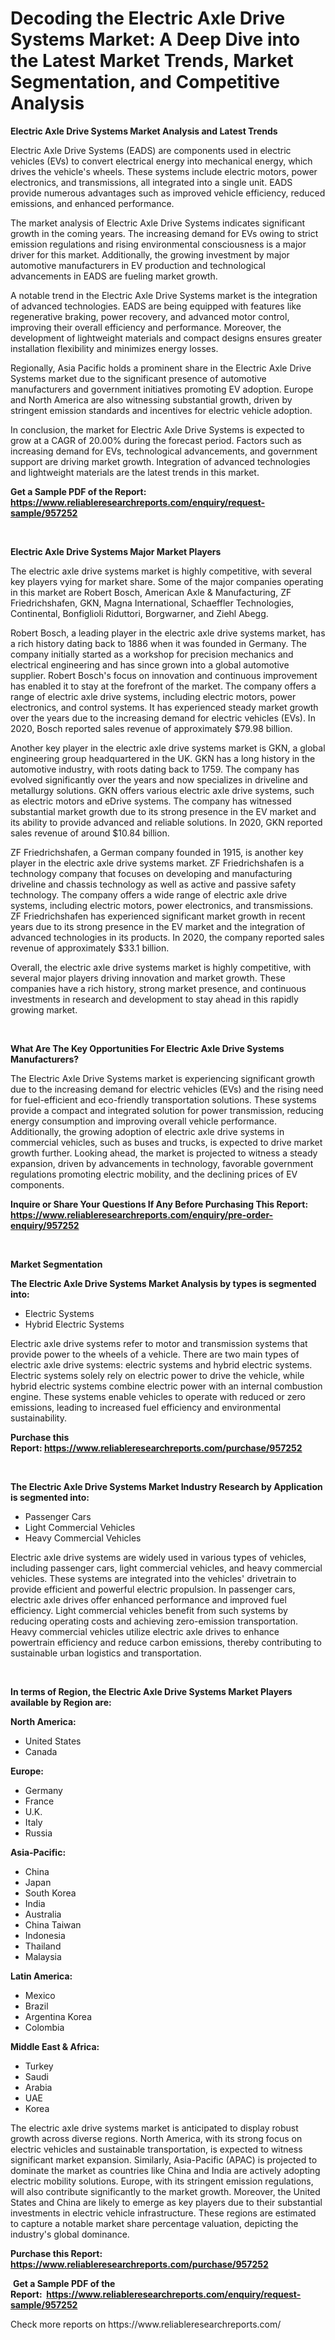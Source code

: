 <p><h1>Decoding the Electric Axle Drive Systems Market: A Deep Dive into the Latest Market Trends, Market Segmentation, and Competitive Analysis</h1></p><p><strong>Electric Axle Drive Systems Market Analysis and Latest Trends</strong></p>
<p><p>Electric Axle Drive Systems (EADS) are components used in electric vehicles (EVs) to convert electrical energy into mechanical energy, which drives the vehicle's wheels. These systems include electric motors, power electronics, and transmissions, all integrated into a single unit. EADS provide numerous advantages such as improved vehicle efficiency, reduced emissions, and enhanced performance.</p><p>The market analysis of Electric Axle Drive Systems indicates significant growth in the coming years. The increasing demand for EVs owing to strict emission regulations and rising environmental consciousness is a major driver for this market. Additionally, the growing investment by major automotive manufacturers in EV production and technological advancements in EADS are fueling market growth.</p><p>A notable trend in the Electric Axle Drive Systems market is the integration of advanced technologies. EADS are being equipped with features like regenerative braking, power recovery, and advanced motor control, improving their overall efficiency and performance. Moreover, the development of lightweight materials and compact designs ensures greater installation flexibility and minimizes energy losses.</p><p>Regionally, Asia Pacific holds a prominent share in the Electric Axle Drive Systems market due to the significant presence of automotive manufacturers and government initiatives promoting EV adoption. Europe and North America are also witnessing substantial growth, driven by stringent emission standards and incentives for electric vehicle adoption.</p><p>In conclusion, the market for Electric Axle Drive Systems is expected to grow at a CAGR of 20.00% during the forecast period. Factors such as increasing demand for EVs, technological advancements, and government support are driving market growth. Integration of advanced technologies and lightweight materials are the latest trends in this market.</p></p>
<p><strong>Get a Sample PDF of the Report:&nbsp; <a href="https://www.reliableresearchreports.com/enquiry/request-sample/957252">https://www.reliableresearchreports.com/enquiry/request-sample/957252</a></strong></p>
<p>&nbsp;</p>
<p><strong>Electric Axle Drive Systems Major Market Players</strong></p>
<p><p>The electric axle drive systems market is highly competitive, with several key players vying for market share. Some of the major companies operating in this market are Robert Bosch, American Axle & Manufacturing, ZF Friedrichshafen, GKN, Magna International, Schaeffler Technologies, Continental, Bonfiglioli Riduttori, Borgwarner, and Ziehl Abegg.</p><p>Robert Bosch, a leading player in the electric axle drive systems market, has a rich history dating back to 1886 when it was founded in Germany. The company initially started as a workshop for precision mechanics and electrical engineering and has since grown into a global automotive supplier. Robert Bosch's focus on innovation and continuous improvement has enabled it to stay at the forefront of the market. The company offers a range of electric axle drive systems, including electric motors, power electronics, and control systems. It has experienced steady market growth over the years due to the increasing demand for electric vehicles (EVs). In 2020, Bosch reported sales revenue of approximately $79.98 billion.</p><p>Another key player in the electric axle drive systems market is GKN, a global engineering group headquartered in the UK. GKN has a long history in the automotive industry, with roots dating back to 1759. The company has evolved significantly over the years and now specializes in driveline and metallurgy solutions. GKN offers various electric axle drive systems, such as electric motors and eDrive systems. The company has witnessed substantial market growth due to its strong presence in the EV market and its ability to provide advanced and reliable solutions. In 2020, GKN reported sales revenue of around $10.84 billion.</p><p>ZF Friedrichshafen, a German company founded in 1915, is another key player in the electric axle drive systems market. ZF Friedrichshafen is a technology company that focuses on developing and manufacturing driveline and chassis technology as well as active and passive safety technology. The company offers a wide range of electric axle drive systems, including electric motors, power electronics, and transmissions. ZF Friedrichshafen has experienced significant market growth in recent years due to its strong presence in the EV market and the integration of advanced technologies in its products. In 2020, the company reported sales revenue of approximately $33.1 billion.</p><p>Overall, the electric axle drive systems market is highly competitive, with several major players driving innovation and market growth. These companies have a rich history, strong market presence, and continuous investments in research and development to stay ahead in this rapidly growing market.</p></p>
<p>&nbsp;</p>
<p><strong>What Are The Key Opportunities For Electric Axle Drive Systems Manufacturers?</strong></p>
<p><p>The Electric Axle Drive Systems market is experiencing significant growth due to the increasing demand for electric vehicles (EVs) and the rising need for fuel-efficient and eco-friendly transportation solutions. These systems provide a compact and integrated solution for power transmission, reducing energy consumption and improving overall vehicle performance. Additionally, the growing adoption of electric axle drive systems in commercial vehicles, such as buses and trucks, is expected to drive market growth further. Looking ahead, the market is projected to witness a steady expansion, driven by advancements in technology, favorable government regulations promoting electric mobility, and the declining prices of EV components.</p></p>
<p><strong>Inquire or Share Your Questions If Any Before Purchasing This Report: <a href="https://www.reliableresearchreports.com/enquiry/pre-order-enquiry/957252">https://www.reliableresearchreports.com/enquiry/pre-order-enquiry/957252</a></strong></p>
<p>&nbsp;</p>
<p><strong>Market Segmentation</strong></p>
<p><strong>The Electric Axle Drive Systems Market Analysis by types is segmented into:</strong></p>
<p><ul><li>Electric Systems</li><li>Hybrid Electric Systems</li></ul></p>
<p><p>Electric axle drive systems refer to motor and transmission systems that provide power to the wheels of a vehicle. There are two main types of electric axle drive systems: electric systems and hybrid electric systems. Electric systems solely rely on electric power to drive the vehicle, while hybrid electric systems combine electric power with an internal combustion engine. These systems enable vehicles to operate with reduced or zero emissions, leading to increased fuel efficiency and environmental sustainability.</p></p>
<p><strong>Purchase this Report:&nbsp;<a href="https://www.reliableresearchreports.com/purchase/957252">https://www.reliableresearchreports.com/purchase/957252</a></strong></p>
<p>&nbsp;</p>
<p><strong>The Electric Axle Drive Systems Market Industry Research by Application is segmented into:</strong></p>
<p><ul><li>Passenger Cars</li><li>Light Commercial Vehicles</li><li>Heavy Commercial Vehicles</li></ul></p>
<p><p>Electric axle drive systems are widely used in various types of vehicles, including passenger cars, light commercial vehicles, and heavy commercial vehicles. These systems are integrated into the vehicles' drivetrain to provide efficient and powerful electric propulsion. In passenger cars, electric axle drives offer enhanced performance and improved fuel efficiency. Light commercial vehicles benefit from such systems by reducing operating costs and achieving zero-emission transportation. Heavy commercial vehicles utilize electric axle drives to enhance powertrain efficiency and reduce carbon emissions, thereby contributing to sustainable urban logistics and transportation.</p></p>
<p>&nbsp;</p>
<p><strong>In terms of Region, the Electric Axle Drive Systems Market Players available by Region are:</strong></p>
<p>
    <p> <strong> North America: </strong>
        <ul>
            <li>United States</li>
            <li>Canada</li>
        </ul>
        </p> 
    <p> <strong> Europe: </strong>
        <ul>
            <li>Germany</li>
            <li>France</li>
            <li>U.K.</li>
            <li>Italy</li>
            <li>Russia</li>
        </ul>
        </p> 
    <p> <strong> Asia-Pacific: </strong>
        <ul>
            <li>China</li>
            <li>Japan</li>
            <li>South Korea</li>
            <li>India</li>
            <li>Australia</li>
            <li>China Taiwan</li>
            <li>Indonesia</li>
            <li>Thailand</li>
            <li>Malaysia</li>
        </ul>
        </p> 
    <p> <strong> Latin America: </strong>
        <ul>
            <li>Mexico</li>
            <li>Brazil</li>
            <li>Argentina Korea</li>
            <li>Colombia</li>
        </ul>
        </p> 
    <p> <strong> Middle East & Africa: </strong>
        <ul>
            <li>Turkey</li>
            <li>Saudi</li>
            <li>Arabia</li>
            <li>UAE</li>
            <li>Korea</li>
        </ul>
    </p>
    </p>
<p><p>The electric axle drive systems market is anticipated to display robust growth across diverse regions. North America, with its strong focus on electric vehicles and sustainable transportation, is expected to witness significant market expansion. Similarly, Asia-Pacific (APAC) is projected to dominate the market as countries like China and India are actively adopting electric mobility solutions. Europe, with its stringent emission regulations, will also contribute significantly to the market growth. Moreover, the United States and China are likely to emerge as key players due to their substantial investments in electric vehicle infrastructure. These regions are estimated to capture a notable market share percentage valuation, depicting the industry's global dominance.</p></p>
<p><strong>Purchase this Report: <a href="https://www.reliableresearchreports.com/purchase/957252">https://www.reliableresearchreports.com/purchase/957252</a></strong></p>
<p>&nbsp;<strong>Get a Sample PDF of the Report:&nbsp;&nbsp;<a href="https://www.reliableresearchreports.com/enquiry/request-sample/957252">https://www.reliableresearchreports.com/enquiry/request-sample/957252</a></strong></p>
<p><strong></strong></p>
<p>Check more reports on https://www.reliableresearchreports.com/</p>